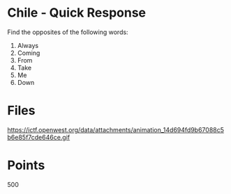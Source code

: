 # Chile - Quick Response
Find the opposites of the following words:
1) Always 
2) Coming 
3) From 
4) Take 
5) Me 
6) Down

# Files
https://ictf.openwest.org/data/attachments/animation_14d694fd9b67088c5b6e85f7cde646ce.gif

# Points
500
